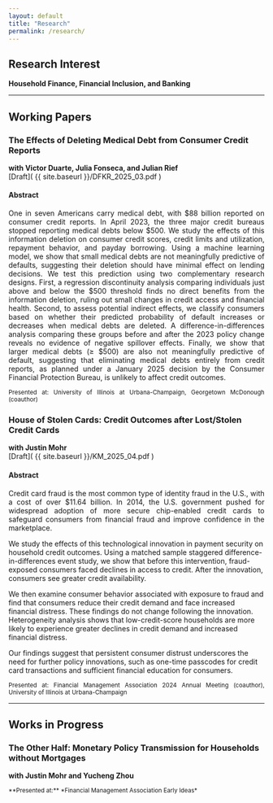 ```yaml
---
layout: default  
title: "Research"  
permalink: /research/  
---
```


## Research Interest  
**Household Finance, Financial Inclusion, and Banking**  

---

## Working Papers  



### The Effects of Deleting Medical Debt from Consumer Credit Reports  
**with Victor Duarte, Julia Fonseca, and Julian Rief**  
[Draft]( {{ site.baseurl }}/DFKR_2025_03.pdf )  

#### Abstract  
<p align="justify">
One in seven Americans carry medical debt, with $88 billion reported on consumer credit reports. In April 2023, the three major credit bureaus stopped reporting medical debts below $500. We study the effects of this information deletion on consumer credit scores, credit limits and utilization, repayment behavior, and payday borrowing. Using a machine learning model, we show that small medical debts are not meaningfully predictive of defaults, suggesting their deletion should have minimal effect on lending decisions. We test this prediction using two complementary research designs. First, a regression discontinuity analysis comparing individuals just above and below the $500 threshold finds no direct benefits from the information deletion, ruling out small changes in credit access and financial health. Second, to assess potential indirect effects, we classify consumers based on whether their predicted probability of default increases or decreases when medical debts are deleted. A difference-in-differences analysis comparing these groups before and after the 2023 policy change reveals no evidence of negative spillover effects. Finally, we show that larger medical debts (≥ $500) are also not meaningfully predictive of default, suggesting that eliminating medical debts entirely from credit reports, as planned under a January 2025 decision by the Consumer Financial Protection Bureau, is unlikely to affect credit outcomes.
</p>

<p align="justify"><small>
Presented at: University of Illinois at Urbana-Champaign, Georgetown McDonough (coauthor)</small></p>  


### House of Stolen Cards: Credit Outcomes after Lost/Stolen Credit Cards  
**with Justin Mohr**  
[Draft]( {{ site.baseurl }}/KM_2025_04.pdf )  

#### Abstract  
<p align="justify">
Credit card fraud is the most common type of identity fraud in the U.S., with a cost of over $11.64 billion. In 2014, the U.S. government pushed for widespread adoption of more secure chip-enabled credit cards to safeguard consumers from financial fraud and improve confidence in the marketplace.  

We study the effects of this technological innovation in payment security on household credit outcomes. Using a matched sample staggered difference-in-differences event study, we show that before this intervention, fraud-exposed consumers faced declines in access to credit. After the innovation, consumers see greater credit availability.  

We then examine consumer behavior associated with exposure to fraud and find that consumers reduce their credit demand and face increased financial distress. These findings do not change following the innovation. Heterogeneity analysis shows that low-credit-score households are more likely to experience greater declines in credit demand and increased financial distress.  

Our findings suggest that persistent consumer distrust underscores the need for further policy innovations, such as one-time passcodes for credit card transactions and sufficient financial education for consumers.
</p>

<p align="justify"><small>
Presented at: Financial Management Association 2024 Annual Meeting (coauthor), University of Illinois at Urbana-Champaign </small></p>  

---

## Works in Progress  

### The Other Half: Monetary Policy Transmission for Households without Mortgages  
**with Justin Mohr and Yucheng Zhou**  

<p align="justify"><small>
**Presented at:** *Financial Management Association Early Ideas*
</small></p>  
